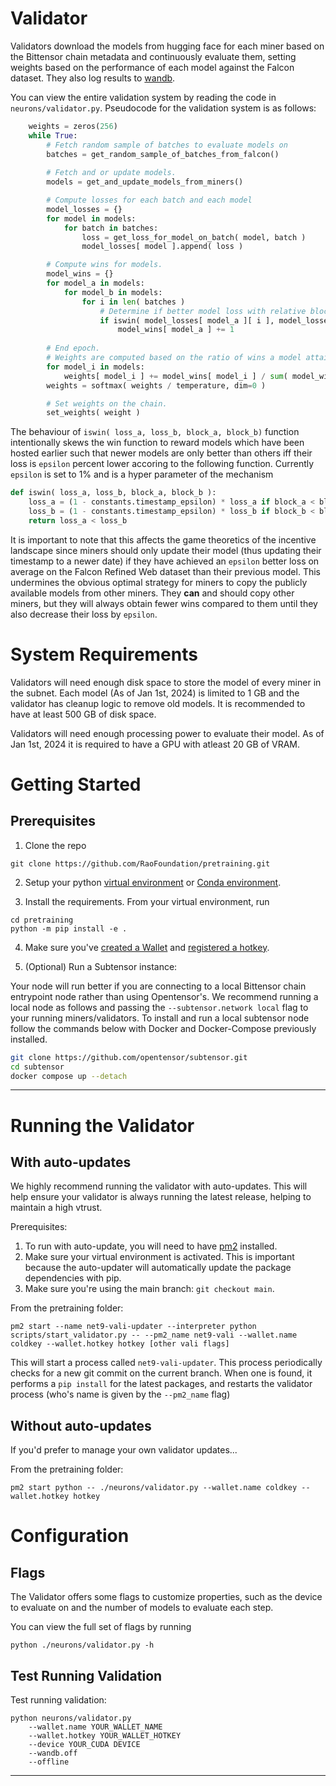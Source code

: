 # Validator 

Validators download the models from hugging face for each miner based on the Bittensor chain metadata and continuously evaluate them, setting weights based on the performance of each model against the Falcon dataset. They also log results to [wandb](https://wandb.ai/opentensor-dev/pretraining-subnet).

You can view the entire validation system by reading the code in `neurons/validator.py`. Pseudocode for the validation system is as follows:
```python
    weights = zeros(256)
    while True:
        # Fetch random sample of batches to evaluate models on
        batches = get_random_sample_of_batches_from_falcon()
        
        # Fetch and or update models.
        models = get_and_update_models_from_miners()

        # Compute losses for each batch and each model
        model_losses = {}
        for model in models:
            for batch in batches:
                loss = get_loss_for_model_on_batch( model, batch )
                model_losses[ model ].append( loss )

        # Compute wins for models.
        model_wins = {}
        for model_a in models:
            for model_b in models:
                for i in len( batches )
                    # Determine if better model loss with relative block number boosting.
                    if iswin( model_losses[ model_a ][ i ], model_losses[ model_b ][ i ], block_a, block_b ):
                        model_wins[ model_a ] += 1
                            
        # End epoch.
        # Weights are computed based on the ratio of wins a model attains during the epoch.
        for model_i in models:
            weights[ model_i ] += model_wins[ model_i ] / sum( model_wins.values() )
        weights = softmax( weights / temperature, dim=0 )

        # Set weights on the chain.
        set_weights( weight )
```

The behaviour of `iswin( loss_a, loss_b, block_a, block_b)` function intentionally skews the win function to reward models which have been hosted earlier such that newer models are only better than others iff their loss is `epsilon` percent lower accoring to the following function. Currently `epsilon` is set to 1% and is a hyper parameter of the mechanism

```python
def iswin( loss_a, loss_b, block_a, block_b ):
    loss_a = (1 - constants.timestamp_epsilon) * loss_a if block_a < block_b else loss_a
    loss_b = (1 - constants.timestamp_epsilon) * loss_b if block_b < block_a else loss_b
    return loss_a < loss_b
```

It is important to note that this affects the game theoretics of the incentive landscape since miners should only update their model (thus updating their timestamp to a newer date) if they have achieved an `epsilon` better loss on average on the Falcon Refined Web dataset than their previous model. This undermines the obvious optimal strategy for miners to copy the publicly available models from other miners. They **can** and should copy other miners, but they will always obtain fewer wins compared to them until they also decrease their loss by `epsilon`.

# System Requirements

Validators will need enough disk space to store the model of every miner in the subnet. Each model (As of Jan 1st, 2024) is limited to 1 GB and the validator has cleanup logic to remove old models. It is recommended to have at least 500 GB of disk space.

Validators will need enough processing power to evaluate their model. As of Jan 1st, 2024 it is required to have a GPU with atleast 20 GB of VRAM.

# Getting Started

## Prerequisites

1. Clone the repo

```shell
git clone https://github.com/RaoFoundation/pretraining.git
```

2. Setup your python [virtual environment](https://docs.python.org/3/library/venv.html) or [Conda environment](https://conda.io/projects/conda/en/latest/user-guide/tasks/manage-environments.html#creating-an-environment-with-commands).

3. Install the requirements. From your virtual environment, run
```shell
cd pretraining
python -m pip install -e .
```

4. Make sure you've [created a Wallet](https://docs.bittensor.com/getting-started/wallets) and [registered a hotkey](https://docs.bittensor.com/subnets/register-and-participate).

5. (Optional) Run a Subtensor instance:

Your node will run better if you are connecting to a local Bittensor chain entrypoint node rather than using Opentensor's. 
We recommend running a local node as follows and passing the ```--subtensor.network local``` flag to your running miners/validators. 
To install and run a local subtensor node follow the commands below with Docker and Docker-Compose previously installed.
```bash
git clone https://github.com/opentensor/subtensor.git
cd subtensor
docker compose up --detach
```
---

# Running the Validator

## With auto-updates

We highly recommend running the validator with auto-updates. This will help ensure your validator is always running the latest release, helping to maintain a high vtrust.

Prerequisites:
1. To run with auto-update, you will need to have [pm2](https://pm2.keymetrics.io/) installed.
2. Make sure your virtual environment is activated. This is important because the auto-updater will automatically update the package dependencies with pip.
3. Make sure you're using the main branch: `git checkout main`.

From the pretraining folder:
```shell
pm2 start --name net9-vali-updater --interpreter python scripts/start_validator.py -- --pm2_name net9-vali --wallet.name coldkey --wallet.hotkey hotkey [other vali flags]
```

This will start a process called `net9-vali-updater`. This process periodically checks for a new git commit on the current branch. When one is found, it performs a `pip install` for the latest packages, and restarts the validator process (who's name is given by the `--pm2_name` flag)

## Without auto-updates

If you'd prefer to manage your own validator updates...

From the pretraining folder:
```shell
pm2 start python -- ./neurons/validator.py --wallet.name coldkey --wallet.hotkey hotkey
```

# Configuration

## Flags

The Validator offers some flags to customize properties, such as the device to evaluate on and the number of models to evaluate each step.

You can view the full set of flags by running
```shell
python ./neurons/validator.py -h
```

## Test Running Validation

Test running validation:
```shell
python neurons/validator.py 
    --wallet.name YOUR_WALLET_NAME
    --wallet.hotkey YOUR_WALLET_HOTKEY 
    --device YOUR_CUDA DEVICE
    --wandb.off
    --offline
```
---